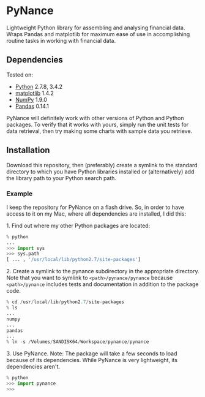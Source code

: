 PyNance
===
Lightweight Python library for assembling and analysing
financial data. Wraps Pandas and matplotlib for maximum
ease of use in accomplishing routine tasks in working with financial data.

Dependencies
---
Tested on:
* [Python](https://www.python.org/) 2.7.8, 3.4.2
* [matplotlib](http://matplotlib.org/index.html) 1.4.2
* [NumPy](http://www.numpy.org/) 1.9.0
* [Pandas](http://pandas.pydata.org/) 0.14.1

PyNance will definitely work with other versions of Python
and Python packages. To verify that it works with yours,
simply run the unit tests for data retrieval, then try
making some charts with sample data you retrieve.

Installation
---
Download this repository, then (preferably) create
a symlink to the standard directory to which you
have Python libraries installed or (alternatively) add
the library path to your Python search path.

### Example
I keep the repository for PyNance on a flash drive. So, in order
to have access to it on my Mac, where all dependencies are
installed, I did this:

1\. Find out where my other Python packages are located:  
```python
% python
...
>>> import sys
>>> sys.path
[ ... , '/usr/local/lib/python2.7/site-packages']
```

2\. Create a symlink to the pynance subdirectory in the appropriate directory.
Note that you want to symlink to `<path>/pynance/pynance` because
`<path>/pynance` includes tests and documentation in addition
to the package code.  
```python
% cd /usr/local/lib/python2.7/site-packages
% ls
...
numpy
...
pandas
...
% ln -s /Volumes/SANDISK64/Workspace/pynance/pynance
```

3\. Use PyNance. Note: The package will take a few seconds to load because
of its dependencies. While PyNance is very lightweight,
its dependencies aren't.  
```python
% python
>>> import pynance
>>>
```
